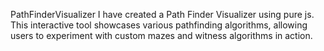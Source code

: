 PathFinderVisualizer
I have created a Path Finder Visualizer using pure js. This interactive tool showcases various pathfinding algorithms, allowing users to experiment with custom mazes and witness algorithms in action.
